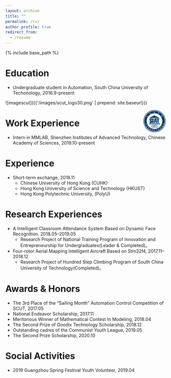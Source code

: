 ```yaml
---
layout: archive
title: ""
permalink: /cv/
author_profile: true
redirect_from:
  - /resume
---
```


{% include base_path %}

Education 
======
* Undergraduate student in Automation, South China University of Techonology, 2016.9-present 

![imagescut]({{'/images/scut_logo30.png' | prepend: site.baseurl}})

<img align="right" width=70 height=70 src="https://raw.githubusercontent.com/Qingcsai/Qingcsai.github.io/master/images/siat_logo.png"/>

[//]: <img src='https://github.com/Qingcsai/Qingcsai.github.io/raw/master/images/siat_logo.png' align=right width=70 height=70/>

Work Experience
=====
* Intern in MMLAB, Shenzhen Institutes of Advanced Technology, Chinese Academy of Sciences, 2019.10-present

Experience
=====
* Short-term exchange, 2018.11
  * Chinese University of Hong Kong (CUHK)
  * Hong Kong University of Science and Technology (HKUST)
  * Hong Kong Polytechnic University, (PolyU)

Research Experiences
======
* A Intelligent Classroom Attendance System Based on Dynamic Face Recognition, 2018.05–2019.05
  * Research Project of National Training Program of Innovation and Entrepreneurship for Undergraduates(Leader & Completed)。 
* Four-rotor Aerial Mapping Intelligent Aircraft Based on Stm32f4, 2017.11–2018.12
  * Research Project of Hundred Step Climbing Program of South China University of Technology(Completed)。 

Awards & Honors
======
* The 3rd Place of the “Sailing Month” Automation Control Competition of SCUT, 2017.05
* National Endeavor Scholarship, 2017.11
* Meritorious Winner of Mathematical Contest In Modeling, 2018.04
* The Second Prize of Goodix Technology Scholarship, 2018.12
* Outstanding cadres of the Communist Youth League, 2019.05
* The Second Prize Scholarship, 2020.10

Social Activities
======
* 2019 Guangzhou Spring Festival Youth Volunteer, 2019.04
